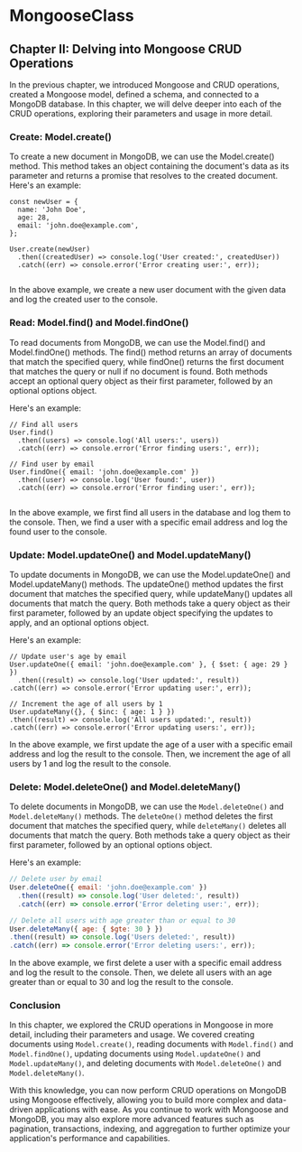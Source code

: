 # MongooseClass

## Chapter II: Delving into Mongoose CRUD Operations

In the previous chapter, we introduced Mongoose and CRUD operations, created a Mongoose model, defined a schema, and connected to a MongoDB database. In this chapter, we will delve deeper into each of the CRUD operations, exploring their parameters and usage in more detail.

### Create: Model.create()

To create a new document in MongoDB, we can use the Model.create() method. This method takes an object containing the document's data as its parameter and returns a promise that resolves to the created document. Here's an example:

```
const newUser = {
  name: 'John Doe',
  age: 28,
  email: 'john.doe@example.com',
};

User.create(newUser)
  .then((createdUser) => console.log('User created:', createdUser))
  .catch((err) => console.error('Error creating user:', err));
  
  ```
  
  In the above example, we create a new user document with the given data and log the created user to the console.

### Read: Model.find() and Model.findOne()

To read documents from MongoDB, we can use the Model.find() and Model.findOne() methods. The find() method returns an array of documents that match the specified query, while findOne() returns the first document that matches the query or null if no document is found. Both methods accept an optional query object as their first parameter, followed by an optional options object.

Here's an example:

```
// Find all users
User.find()
  .then((users) => console.log('All users:', users))
  .catch((err) => console.error('Error finding users:', err));

// Find user by email
User.findOne({ email: 'john.doe@example.com' })
  .then((user) => console.log('User found:', user))
  .catch((err) => console.error('Error finding user:', err));
  
 ```
 
 In the above example, we first find all users in the database and log them to the console. Then, we find a user with a specific email address and log the found user to the console.

### Update: Model.updateOne() and Model.updateMany()

To update documents in MongoDB, we can use the Model.updateOne() and Model.updateMany() methods. The updateOne() method updates the first document that matches the specified query, while updateMany() updates all documents that match the query. Both methods take a query object as their first parameter, followed by an update object specifying the updates to apply, and an optional options object.

Here's an example:

```
// Update user's age by email
User.updateOne({ email: 'john.doe@example.com' }, { $set: { age: 29 } })
  .then((result) => console.log('User updated:', result))
.catch((err) => console.error('Error updating user:', err));

// Increment the age of all users by 1
User.updateMany({}, { $inc: { age: 1 } })
.then((result) => console.log('All users updated:', result))
.catch((err) => console.error('Error updating users:', err));
```

In the above example, we first update the age of a user with a specific email address and log the result to the console. Then, we increment the age of all users by 1 and log the result to the console.

### Delete: Model.deleteOne() and Model.deleteMany()

To delete documents in MongoDB, we can use the `Model.deleteOne()` and `Model.deleteMany()` methods. The `deleteOne()` method deletes the first document that matches the specified query, while `deleteMany()` deletes all documents that match the query. Both methods take a query object as their first parameter, followed by an optional options object.

Here's an example:

```javascript
// Delete user by email
User.deleteOne({ email: 'john.doe@example.com' })
  .then((result) => console.log('User deleted:', result))
  .catch((err) => console.error('Error deleting user:', err));

// Delete all users with age greater than or equal to 30
User.deleteMany({ age: { $gte: 30 } })
.then((result) => console.log('Users deleted:', result))
.catch((err) => console.error('Error deleting users:', err));

```

In the above example, we first delete a user with a specific email address and log the result to the console. Then, we delete all users with an age greater than or equal to 30 and log the result to the console.

### Conclusion

In this chapter, we explored the CRUD operations in Mongoose in more detail, including their parameters and usage. We covered creating documents using `Model.create()`, reading documents with `Model.find()` and `Model.findOne()`, updating documents using `Model.updateOne()` and `Model.updateMany()`, and deleting documents with `Model.deleteOne()` and `Model.deleteMany()`.

With this knowledge, you can now perform CRUD operations on MongoDB using Mongoose effectively, allowing you to build more complex and data-driven applications with ease. As you continue to work with Mongoose and MongoDB, you may also explore more advanced features such as pagination, transactions, indexing, and aggregation to further optimize your application's performance and capabilities.
